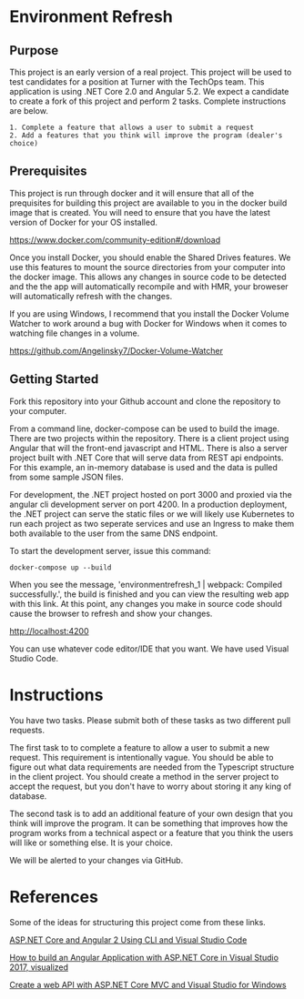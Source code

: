 # Environment Refresh

## Purpose
This project is an early version of a real project.  This project will be used to test candidates for a position at Turner with the TechOps team.  This application is using .NET Core 2.0 and Angular 5.2.  We expect a candidate to create a fork of this project and perform 2 tasks.  Complete instructions are below.

    1. Complete a feature that allows a user to submit a request
    2. Add a features that you think will improve the program (dealer's choice)

## Prerequisites
This project is run through docker and it will ensure that all of the prequisites for building this project are available to you in the docker build image that is created.  You will need to ensure that you have the latest version of Docker for your OS installed.  

https://www.docker.com/community-edition#/download

Once you install Docker, you should enable the Shared Drives features.  We use this features to mount the source directories from your computer into the docker image.  This allows any changes in source code to be detected and the the app will automatically recompile and with HMR, your broweser will automatically refresh with the changes.

If you are using Windows, I recommend that you install the Docker Volume Watcher to work around a bug with Docker for Windows when it comes to watching file changes in a volume.

https://github.com/Angelinsky7/Docker-Volume-Watcher


## Getting Started
Fork this repository into your Github account and clone the repository to your computer.

From a command line, docker-compose can be used to build the image.  There are two projects within the repository.  There is a client project using Angular that will the front-end javascript and HTML.  There is also a server project built with .NET Core that will serve data from REST api endpoints.  For this example, an in-memory database is used and the data is pulled from some sample JSON files.

For development, the .NET project hosted on port 3000 and proxied via the angular cli development server on port 4200.  In a production deployment, the .NET project can serve the static files or we will likely use Kubernetes to run each project as two seperate services and use an Ingress to make them both available to the user from the same DNS endpoint.

To start the development server, issue this command:
```
docker-compose up --build
```
When you see the message, 'environmentrefresh_1  | webpack: Compiled successfully.', the build is finished and you can view the resulting web app with this link.  At this point, any changes you make in source code should cause the browser to refresh and show your changes.

[http://localhost:4200](http://localhost:4200)

You can use whatever code editor/IDE that you want.  We have used Visual Studio Code.

# Instructions

You have two tasks.  Please submit both of these tasks as two different pull requests.

The first task to to complete a feature to allow a user to submit a new request.  This requirement is intentionally vague.  You should be able to figure out what data requirements are needed from the Typescript structure in the client project.  You should create a method in the server project to accept the request, but you don't have to worry about storing it any king of database.

The second task is to add an additional feature of your own design that you think will improve the program.  It can be something that improves how the program works from a technical aspect or a feature that you think the users will like or something else.  It is your choice.

We will be alerted to your changes via GitHub.

# References
Some of the ideas for structuring this project come from these links.

[ASP.NET Core and Angular 2 Using CLI and Visual Studio Code](https://dzone.com/articles/aspnet-core-and-angular-2-using-cli-and-visual-stu)

[How to build an Angular Application with ASP.NET Core in Visual Studio 2017, visualized](https://medium.com/@levifuller/building-an-angular-application-with-asp-net-core-in-visual-studio-2017-visualized-f4b163830eaa)

[Create a web API with ASP.NET Core MVC and Visual Studio for Windows](https://docs.microsoft.com/en-us/aspnet/core/tutorials/first-web-api)
